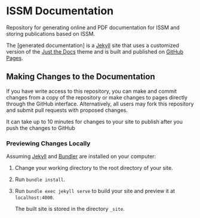 # ISSM Documentation
Repository for generating online and PDF documentation for ISSM and storing publications based on ISSM.

The [generated documentation] is a [Jekyll] site that uses a customized version of the [Just the Docs] theme and is built and published on [GitHub Pages].

## Making Changes to the Documentation
If you have write access to this repository, you can make and commit changes from a copy of the repository or make changes to pages directly through the GitHub interface. Alternatively, all users may fork this repository and submit pull requests with proposed changes.

It can take up to 10 minutes for changes to your site to publish after you push the changes to GitHub

### Previewing Changes Locally
Assuming [Jekyll] and [Bundler] are installed on your computer:

1.  Change your working directory to the root directory of your site.

2.  Run `bundle install`.

3.  Run `bundle exec jekyll serve` to build your site and preview it at `localhost:4000`.

    The built site is stored in the directory `_site`.

[Jekyll]: https://jekyllrb.com
[Just the Docs]: https://just-the-docs.github.io/just-the-docs/
[GitHub Pages]: https://docs.github.com/en/pages
[Bundler]: https://bundler.io
